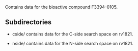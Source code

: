 Contains data for the bioactive compound F3394-0105.

## Subdirectories

- cside/ contains data for the C-side search space on rv1821.

- nside/ contains data for the N-side search space on rv1821.

